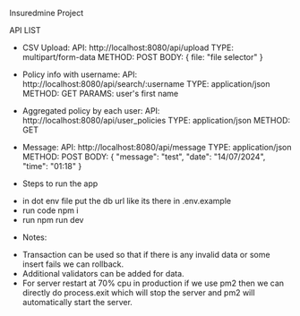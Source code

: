Insuredmine Project

API LIST
* CSV Upload:
  API: http://localhost:8080/api/upload
  TYPE: multipart/form-data
  METHOD: POST
  BODY: { file: "file selector" }

* Policy info with username:
  API: http://localhost:8080/api/search/:username
  TYPE: application/json
  METHOD: GET
  PARAMS: user's first name

* Aggregated policy by each user:
  API: http://localhost:8080/api/user_policies
  TYPE: application/json
  METHOD: GET

* Message:
  API: http://localhost:8080/api/message
  TYPE: application/json
  METHOD: POST
  BODY: { "message": "test", "date": "14/07/2024", "time": "01:18" }

* Steps to run the app
- in dot env file put the db url like its there in .env.example
- run code npm i
- run npm run dev

* Notes:
- Transaction can be used so that if there is any invalid data or some insert fails we can rollback.
- Additional validators can be added for data.
- For server restart at 70% cpu in production if we use pm2 then we can directly do process.exit which will stop the server and pm2 will automatically start the server.